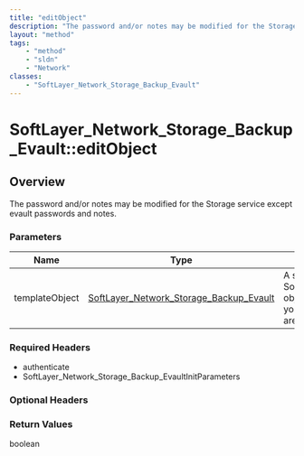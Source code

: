 ```yaml
---
title: "editObject"
description: "The password and/or notes may be modified for the Storage service except evault passwords and notes."
layout: "method"
tags:
    - "method"
    - "sldn"
    - "Network"
classes:
    - "SoftLayer_Network_Storage_Backup_Evault"
---
```

# SoftLayer_Network_Storage_Backup_Evault::editObject
## Overview 
The password and/or notes may be modified for the Storage service except evault passwords and notes. 

### Parameters 
|Name | Type | Description |
| --- | --- | --- |
|templateObject| <a href='/reference/datatypes/SoftLayer_Network_Storage_Backup_Evault'>SoftLayer_Network_Storage_Backup_Evault </a>| A skeleton SoftLayer_Network_Storage_Backup_Evault object with only the properties defined that you wish to change. Unchanged properties are left alone.|


### Required Headers
* authenticate
* SoftLayer_Network_Storage_Backup_EvaultInitParameters

### Optional Headers

### Return Values
boolean
